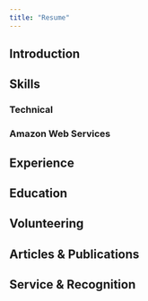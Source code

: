 ```yaml
---
title: "Resume"
---
```


## Introduction

## Skills

### Technical

### Amazon Web Services

## Experience

## Education

## Volunteering

## Articles & Publications

## Service & Recognition
